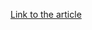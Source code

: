 [Link to the article](https://blog.talosintelligence.com/spam-campaign-targeting-brazil-abuses-rmm-tools/)
